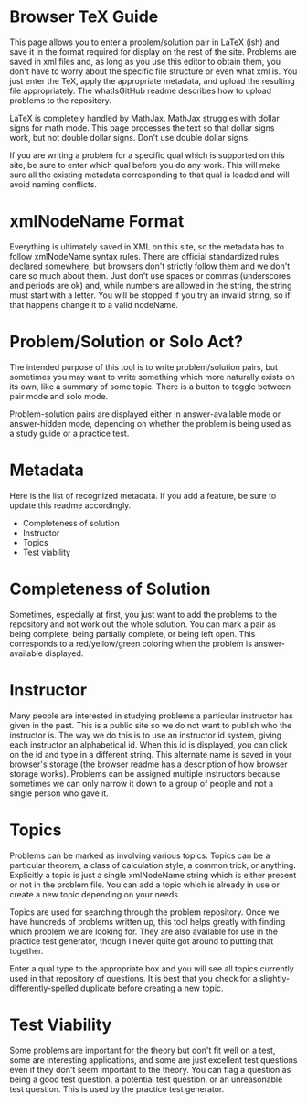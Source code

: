 # Browser TeX Guide

This page allows you to enter a problem/solution pair in LaTeX (ish) and save it in the format required for display on the rest of the site. Problems are saved in xml files and, as long as you use this editor to obtain them, you don't have to worry about the specific file structure or even what xml is. You just enter the TeX, apply the appropriate metadata, and upload the resulting file appropriately. The whatIsGitHub readme describes how to upload problems to the repository.

LaTeX is completely handled by MathJax. MathJax struggles with dollar signs for math mode. This page processes the text so that dollar signs work, but not double dollar signs. Don't use double dollar signs.

If you are writing a problem for a specific qual which is supported on this site, be sure to enter which qual before you do any work. This will make sure all the existing metadata corresponding to that qual is loaded and will avoid naming conflicts.

# xmlNodeName Format

Everything is ultimately saved in XML on this site, so the metadata has to follow xmlNodeName syntax rules. There are official standardized rules declared somewhere, but browsers don't strictly follow them and we don't care so much about them. Just don't use spaces or commas (underscores and periods are ok) and, while numbers are allowed in the string, the string must start with a letter. You will be stopped if you try an invalid string, so if that happens change it to a valid nodeName.

# Problem/Solution or Solo Act?

The intended purpose of this tool is to write problem/solution pairs, but sometimes you may want to write something which more naturally exists on its own, like a summary of some topic. There is a button to toggle between pair mode and solo mode.

Problem-solution pairs are displayed either in answer-available mode or answer-hidden mode, depending on whether the problem is being used as a study guide or a practice test.

# Metadata

Here is the list of recognized metadata. If you add a feature, be sure to update this readme accordingly.

- Completeness of solution
- Instructor
- Topics
- Test viability

# Completeness of Solution

Sometimes, especially at first, you just want to add the problems to the repository and not work out the whole solution. You can mark a pair as being complete, being partially complete, or being left open. This corresponds to a red/yellow/green coloring when the problem is answer-available displayed.

# Instructor

Many people are interested in studying problems a particular instructor has given in the past. This is a public site so we do not want to publish who the instructor is. The way we do this is to use an instructor id system, giving each instructor an alphabetical id. When this id is displayed, you can click on the id and type in a different string. This alternate name is saved in your browser's storage (the browser readme has a description of how browser storage works). Problems can be assigned multiple instructors because sometimes we can only narrow it down to a group of people and not a single person who gave it.

# Topics

Problems can be marked as involving various topics. Topics can be a particular theorem, a class of calculation style, a common trick, or anything. Explicitly a topic is just a single xmlNodeName string which is either present or not in the problem file. You can add a topic which is already in use or create a new topic depending on your needs.

Topics are used for searching through the problem repository. Once we have hundreds of problems written up, this tool helps greatly with finding which problem we are looking for. They are also available for use in the practice test generator, though I never quite got around to putting that together.

Enter a qual type to the appropriate box and you will see all topics currently used in that repository of questions. It is best that you check for a slightly-differently-spelled duplicate before creating a new topic.

# Test Viability

Some problems are important for the theory but don't fit well on a test, some are interesting applications, and some are just excellent test questions even if they don't seem important to the theory. You can flag a question as being a good test question, a potential test question, or an unreasonable test question. This is used by the practice test generator.